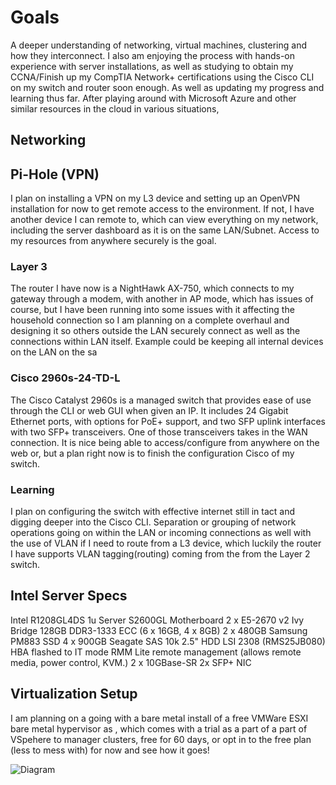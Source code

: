 # Goals

A deeper understanding of networking, virtual machines, clustering and how they interconnect. I also am enjoying the process with hands-on experience with server installations, as well as studying to obtain my CCNA/Finish up my CompTIA Network+ certifications using the Cisco CLI on my switch and router soon enough. As well as updating my progress and learning thus far. After playing around with Microsoft Azure and other similar resources in the cloud in various situations,

## Networking

## Pi-Hole (VPN)

I plan on installing a VPN on my L3 device and setting up an OpenVPN installation for now to get remote access to the environment. If not, I have another device I can remote to, which can view everything on my network, including the server dashboard as it is on the same LAN/Subnet. Access to my resources from anywhere securely is the goal.

### Layer 3

The router I have now is a NightHawk AX-750, which connects to my gateway through a modem, with another in AP mode, which has issues of course, but I have been running into some issues with it affecting the household connection so I am planning on a complete overhaul and designing it so others outside the LAN securely connect as well as the connections within LAN itself. Example could be keeping all internal devices on the LAN on the sa

### Cisco 2960s-24-TD-L

The Cisco Catalyst 2960s is a managed switch that provides ease of use through the CLI or web GUI when given an IP. It includes 24 Gigabit Ethernet ports, with options for PoE+ support, and two SFP uplink interfaces with two SFP+ transceivers. One of those transceivers takes in the WAN connection. It is nice being able to access/configure from anywhere on the web or, but a plan right now is to finish the configuration Cisco of my switch.

### Learning

I plan on configuring the switch with effective internet still in tact and digging deeper into the Cisco CLI. Separation or grouping of network operations going on within the LAN or incoming connections as well with the use of VLAN if I need to route from a L3 device, which luckily the router I have supports VLAN tagging(routing) coming from the from the Layer 2 switch.

## Intel Server Specs

Intel R1208GL4DS 1u Server
S2600GL Motherboard
2 x E5-2670 v2 Ivy Bridge
128GB DDR3-1333 ECC (6 x 16GB, 4 x 8GB)
2 x 480GB Samsung PM883 SSD
4 x 900GB Seagate SAS 10k 2.5" HDD
LSI 2308 (RMS25JB080) HBA flashed to IT mode
RMM Lite remote management (allows remote media, power control, KVM.)
2 x 10GBase-SR 2x SFP+ NIC

## Virtualization Setup

I am planning on a going with a bare metal install of a free VMWare ESXI bare metal hypervisor as , which comes with a trial as a part of a part of VSpehere to manager clusters, free for 60 days, or opt in to the free plan (less to mess with) for now and see how it goes!

[Diagram]: https://docs.vmware.com/en/VMware-vSphere/images/GUID-5EB66614-1EE8-4F39-8C8B-1E97EEE76791-high.png
![Diagram]
